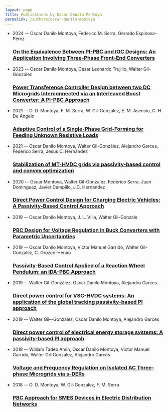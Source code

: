 ```yaml
---
layout: page
title: Publications by Oscar Danilo Montoya
permalink: /authors/oscar-danilo-montoya
---
```


<ul class="post-list">
<li><span class='post-meta'>2024 -- Oscar Danilo Montoya, Federico M. Serra, Gerardo Espinosa-Pérez</span><h3><a class='post-link' href="{{ site.baseurl }}/on-the-equivalence-between-pi-pbc-and-ioc-designs-an-application-involving-three-phase-front-end-converters">On the Equivalence Between PI-PBC and IOC Designs: An Application Involving Three-Phase Front-End Converters</a></h3></li>
<li><span class='post-meta'>2023 -- Oscar Danilo Montoya, César Leonardo Trujillo, Walter Gil-González</span><h3><a class='post-link' href="{{ site.baseurl }}/power-transference-controller-design-between-two-dc-microgrids-interconnected-via-an-interleaved-boost-converter-a-pi-pbc-approach">Power Transference Controller Design between two DC Microgrids Interconnected via an Interleaved Boost Converter: A PI-PBC Approach</a></h3></li>
<li><span class='post-meta'>2021 -- O. D. Montoya, F. M. Serra, W. Gil-Gonzalez, E. M. Asensio, C. H. De Angelo</span><h3><a class='post-link' href="{{ site.baseurl }}/adaptive-control-of-a-single-phase-grid-forming-for-feeding-unknown-resistive-loads">Adaptive Control of a Single-Phase Grid-Forming for Feeding Unknown Resistive Loads</a></h3></li>
<li><span class='post-meta'>2021 -- Oscar Danilo Montoya, Walter Gil-González, Alejandro Garces, Federico Serra, Jesus C. Hernández</span><h3><a class='post-link' href="{{ site.baseurl }}/stabilization-of-mt-hvdc-grids-via-passivity-based-control-and-convex-optimization">Stabilization of MT-HVDC grids via passivity-based control and convex optimization</a></h3></li>
<li><span class='post-meta'>2020 -- Oscar Montoya, Walter Gil-Gonzalez, Federico Serra, Juan Dominguez, Javier Campillo, J.C. Hernandez</span><h3><a class='post-link' href="{{ site.baseurl }}/direct-power-control-design-for-charging-electric-vehicles-a-passivity-based-control-approach">Direct Power Control Design for Charging Electric Vehicles: A Passivity-Based Control Approach</a></h3></li>
<li><span class='post-meta'>2019 -- Oscar Danilo Montoya, J. L. Villa, Walter Gil-Gonzale</span><h3><a class='post-link' href="{{ site.baseurl }}/pbc-design-for-voltage-regulation-in-buck-converters-with-parametric-uncertainties">PBC Design for Voltage Regulation in Buck Converters with Parametric Uncertainties</a></h3></li>
<li><span class='post-meta'>2019 -- Oscar Danilo Montoya, Victor Manuel Garrido, Walter Gil-Gonzalez, C. Orozco-Henao</span><h3><a class='post-link' href="{{ site.baseurl }}/passivity-based-control-applied-of-a-reaction-wheel-pendulum-an-ida-pbc-approach">Passivity-Based Control Applied of a Reaction Wheel Pendulum: an IDA-PBC Approach</a></h3></li>
<li><span class='post-meta'>2019 -- Walter Gil-González, Oscar Danilo Montoya, Alejandro Garces</span><h3><a class='post-link' href="{{ site.baseurl }}/direct-power-control-for-vsc-hvdc-systems-an-application-of-the-global-tracking-passivity-based-pi-approach">Direct power control for VSC-HVDC systems: An application of the global tracking passivity-based PI approach</a></h3></li>
<li><span class='post-meta'>2019 -- Walter Gil–-González, Oscar Danilo Montoya, Alejandro Garces</span><h3><a class='post-link' href="{{ site.baseurl }}/direct-power-control-of-electrical-energy-storage-systems-a-passivity-based-pi-approach">Direct power control of electrical energy storage systems: A passivity-based PI approach</a></h3></li>
<li><span class='post-meta'>2019 -- William Tadeo Amin, Oscar Danilo Montoya, Victor Manuel Garrido, Walter Gil-Gonzalez, Alejandro Garces</span><h3><a class='post-link' href="{{ site.baseurl }}/voltage-and-frequency-regulation-on-isolated-ac-three-phase-microgrids-via-s-ders">Voltage and Frequency Regulation on Isolated AC Three-phase Microgrids via s-DERs</a></h3></li>
<li><span class='post-meta'>2018 -- O. D. Montoya, W. Gil-Gonzalez, F. M. Serra</span><h3><a class='post-link' href="{{ site.baseurl }}/pbc-approach-for-smes-devices-in-electric-distribution-networks">PBC Approach for SMES Devices in Electric Distribution Networks</a></h3></li>

</ul>
